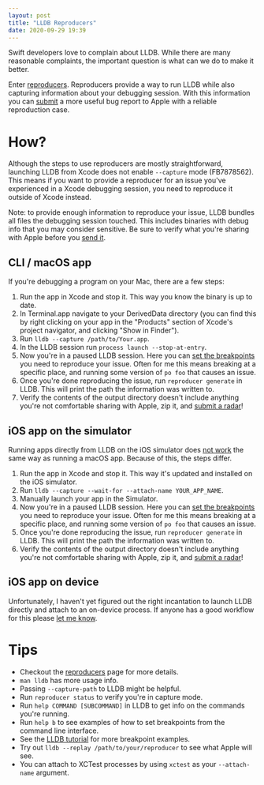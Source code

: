 ```yaml
---
layout: post
title: "LLDB Reproducers"
date: 2020-09-29 19:39
---
```


Swift developers love to complain about LLDB. While there are many
reasonable complaints, the important question is what can we do to make
it better.

Enter [reproducers][reproducers]. Reproducers provide a way to run LLDB
while also capturing information about your debugging session. With this
information you can [submit][radar] a more useful bug report to Apple
with a reliable reproduction case.

# How?

Although the steps to use reproducers are mostly straightforward,
launching LLDB from Xcode does not enable `--capture` mode (FB7878562).
This means if you want to provide a reproducer for an issue you've
experienced in a Xcode debugging session, you need to reproduce it
outside of Xcode instead.

Note: to provide enough information to reproduce your issue, LLDB
bundles all files the debugging session touched. This includes binaries
with debug info that you may consider sensitive. Be sure to verify what
you're sharing with Apple before you [send it][radar].

## CLI / macOS app

If you're debugging a program on your Mac, there are a few steps:

1. Run the app in Xcode and stop it. This way you know the binary is up
   to date.
2. In Terminal.app navigate to your DerivedData directory (you can find
   this by right clicking on your app in the "Products" section of
   Xcode's project navigator, and clicking "Show in Finder").
3. Run `lldb --capture /path/to/Your.app`.
4. In the LLDB session run `process launch --stop-at-entry`.
5. Now you're in a paused LLDB session. Here you can [set the
   breakpoints][breakpoints] you need to reproduce your issue. Often for
   me this means breaking at a specific place, and running some version
   of `po foo` that causes an issue.
6. Once you're done reproducing the issue, run `reproducer generate` in
   LLDB. This will print the path the information was written to.
7. Verify the contents of the output directory doesn't include anything
   you're not comfortable sharing with Apple, zip it, and [submit a
   radar][radar]!

## iOS app on the simulator

Running apps directly from LLDB on the iOS simulator does [not
work](https://forums.swift.org/t/using-lldb-with-ios-simulator-from-cli/33990/6)
the same way as running a macOS app. Because of this, the steps differ.

1. Run the app in Xcode and stop it. This way it's updated and installed
   on the iOS simulator.
2. Run `lldb --capture --wait-for --attach-name YOUR_APP_NAME`.
3. Manually launch your app in the Simulator.
4. Now you're in a paused LLDB session. Here you can [set the
   breakpoints][breakpoints] you need to reproduce your issue. Often for
   me this means breaking at a specific place, and running some version
   of `po foo` that causes an issue.
5. Once you're done reproducing the issue, run `reproducer generate` in
   LLDB. This will print the path the information was written to.
6. Verify the contents of the output directory doesn't include anything
   you're not comfortable sharing with Apple, zip it, and [submit a
   radar][radar]!

## iOS app on device

Unfortunately, I haven't yet figured out the right incantation to launch
LLDB directly and attach to an on-device process. If anyone has a good
workflow for this please [let me know](https://twitter.com/SmileyKeith).

# Tips

- Checkout the [reproducers][reproducers] page for more details.
- `man lldb` has more usage info.
- Passing `--capture-path` to LLDB might be helpful.
- Run `reproducer status` to verify you're in capture mode.
- Run `help COMMAND [SUBCOMMAND]` in LLDB to get info on the commands
  you're running.
- Run `help b` to see examples of how to set breakpoints from the
  command line interface.
- See the [LLDB tutorial][breakpoints] for more breakpoint examples.
- Try out `lldb --replay /path/to/your/reproducer` to see what Apple
  will see.
- You can attach to XCTest processes by using `xctest` as your
  `--attach-name` argument.

[breakpoints]: https://lldb.llvm.org/use/tutorial.html#setting-breakpoints
[radar]: https://feedbackassistant.apple.com
[reproducers]: https://lldb.llvm.org/resources/reproducers.html
